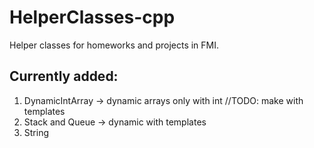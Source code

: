 # HelperClasses-cpp
Helper classes for homeworks and projects in FMI.

## Currently added:
1. DynamicIntArray -> dynamic arrays only with int   //TODO: make with templates
2. Stack and Queue -> dynamic with templates
3. String
